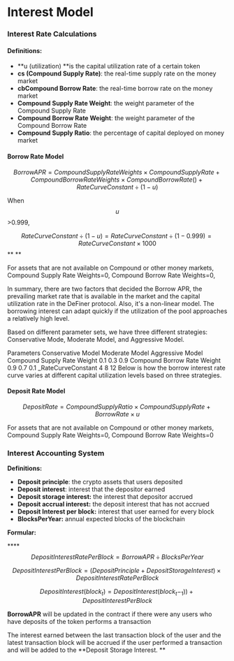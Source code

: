 # Interest Model

### **Interest Rate Calculations**

#### **Definitions:**

* **u (utilization) **is the capital utilization rate of a certain token
* **cs (Compound Supply Rate)**: the real-time supply rate on the money market
* **cbCompound Borrow Rate**: the real-time borrow rate on the money market
* **Compound Supply Rate Weight**: the weight parameter of the Compound Supply Rate
* **Compound Borrow Rate Weight**: the weight parameter of the Compound Borrow Rate
* **Compound Supply Ratio**: the percentage of capital deployed on money market

#### Borrow Rate Model

$$Borrow APR= Compound Supply Rate Weights  \times Compound Supply Rate + Compound Borrow Rate Weights \times Compound Borrow Rate () + RateCurve Constant\div(1-u)$$ 

When  $$u$$ >0.999,

$$Rate Curve Constant\div(1-u) = Rate Curve Constant \div(1-0.999)= RateCurveConstant\times1000$$** **

For assets that are not available on Compound or other money markets, Compound Supply Rate Weights=0, Compound Borrow Rate Weights=0,

In summary, there are two factors that decided the Borrow APR, the prevailing market rate that is available in the market and the capital utilization rate in the DeFiner protocol. Also,  it's a non-linear model. The borrowing interest can adapt quickly if the utilization of the pool approaches a relatively high level.

Based on different parameter sets, we have three different strategies: Conservative Mode, Moderate Model, and Aggressive Model. 

Parameters Conservative Model Moderate Model Aggressive Model Compound Supply Rate Weight 0.1 0.3 0.9 Compound Borrow Rate Weight 0.9 0.7 0.1 \_RateCurveConstant 4 8 12 Below is how the borrow interest rate curve varies at different capital utilization levels based on three strategies.

#### Deposit Rate Model

$$Deposit Rate= CompoundSupplyRatio\times CompoundSupplyRate +BorrowRate\times u$$ 

For assets that are not available on Compound or other money markets, Compound Supply Rate Weights=0, Compound Borrow Rate Weights=0

### Interest Accounting System

**Definitions:**

* **Deposit principle**: the crypto assets that users deposited
* **Deposit interest**: interest that the depositor earned
* **Deposit storage interest:** the interest that depositor accrued
* **Deposit accrual interest:** the deposit interest that has not accrued
* **Deposit Interest per block:** interest that user earned for every block
* **BlocksPerYear:** annual expected blocks of the blockchain 

**Formular:**

****$$Deposit Interest Rate Per Block = BorrowAPR\div BlocksPerYear$$ 

$$Deposit Interest Per Block = (Deposit Principle+Deposit Storage Interest) \times Deposit Interest Rate Per Block$$ 

$$DepositInterest(block_t)=DepositInterest(block_t -_1))+DepositInterestPerBlock$$ 

**BorrowAPR** will be updated in the contract if there were any users who have deposits of the token performs a transaction

The interest earned between the last transaction block of the user and the latest transaction block will be accrued if the user performed a transaction and will be added to the **Deposit Storage Interest. **
